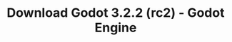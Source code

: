 ---
# Generated by /tools/generators/src/download_archive_generator !!! do not edit by hand !!!
title: 'Download Godot 3.2.2 (rc2) - Godot Engine'
type: 'download/archive'
name: '3.2.2'
flavor: 'rc2'
release_date: '2020-06-18T03:00:00-00:00'
release_notes: 'article/release-candidate-godot-3-2-2-rc-2/'
primaryPlatforms:
  - 'android.apk'
  - 'linux.64'
  - 'macos.universal'
  - 'windows.64'
  - 'linux_server.headless.64'
  - 'web'
  - 'templates'
links:
  android.apk:
    name: 'android.apk'
    title: 'Android'
    caption: 'Universal APK (ARM64 + ARMv7 + x86_64 + x86)'
    tags:
      - 'APK download'
      - 'ARM64/v7'
      - 'x86 (64 & 32 bit)'
    hosts:
      github_builds:
        regular: 'https://github.com/godotengine/godot-builds/releases/download/3.2.2-rc2/Godot_v3.2.2-rc2_android_editor.apk'
        mono: '#'
      github:
        regular: 'https://github.com/godotengine/godot/releases/download/3.2.2-rc2/Godot_v3.2.2-rc2_android_editor.apk'
        mono: '#'
  linux.64:
    name: 'linux.64'
    title: 'Linux'
    caption: 'Standard (x86_64)'
    tags:
      - '64 bit'
    hosts:
      github_builds:
        regular: 'https://github.com/godotengine/godot-builds/releases/download/3.2.2-rc2/Godot_v3.2.2-rc2_x11.64.zip'
        mono: 'https://github.com/godotengine/godot-builds/releases/download/3.2.2-rc2/Godot_v3.2.2-rc2_mono_x11_64.zip'
      github:
        regular: 'https://github.com/godotengine/godot/releases/download/3.2.2-rc2/Godot_v3.2.2-rc2_x11.64.zip'
        mono: 'https://github.com/godotengine/godot/releases/download/3.2.2-rc2/Godot_v3.2.2-rc2_mono_x11_64.zip'
  macos.universal:
    name: 'macos.universal'
    title: 'macOS'
    caption: 'Universal (x86_64 + Apple Silicon)'
    tags:
      - 'Intel/Apple Silicon'
      - '64 bit'
    hosts:
      github_builds:
        regular: 'https://github.com/godotengine/godot-builds/releases/download/3.2.2-rc2/Godot_v3.2.2-rc2_osx.universal.zip'
        mono: 'https://github.com/godotengine/godot-builds/releases/download/3.2.2-rc2/Godot_v3.2.2-rc2_mono_osx.universal.zip'
      github:
        regular: 'https://github.com/godotengine/godot/releases/download/3.2.2-rc2/Godot_v3.2.2-rc2_osx.universal.zip'
        mono: 'https://github.com/godotengine/godot/releases/download/3.2.2-rc2/Godot_v3.2.2-rc2_mono_osx.universal.zip'
  windows.64:
    name: 'windows.64'
    title: 'Windows'
    caption: 'Standard (x86_64)'
    tags:
      - '64 bit'
    hosts:
      github_builds:
        regular: 'https://github.com/godotengine/godot-builds/releases/download/3.2.2-rc2/Godot_v3.2.2-rc2_win64.exe.zip'
        mono: 'https://github.com/godotengine/godot-builds/releases/download/3.2.2-rc2/Godot_v3.2.2-rc2_mono_win64.zip'
      github:
        regular: 'https://github.com/godotengine/godot/releases/download/3.2.2-rc2/Godot_v3.2.2-rc2_win64.exe.zip'
        mono: 'https://github.com/godotengine/godot/releases/download/3.2.2-rc2/Godot_v3.2.2-rc2_mono_win64.zip'
  linux_server.headless.64:
    name: 'linux_server.headless.64'
    title: 'Linux Server'
    caption: 'Headless (x86_64)'
    tags:
      - '64 bit'
      - 'Headless'
    hosts:
      github_builds:
        regular: 'https://github.com/godotengine/godot-builds/releases/download/3.2.2-rc2/Godot_v3.2.2-rc2_linux_headless.64.zip'
        mono: 'https://github.com/godotengine/godot-builds/releases/download/3.2.2-rc2/Godot_v3.2.2-rc2_mono_linux_headless_64.zip'
      github:
        regular: 'https://github.com/godotengine/godot/releases/download/3.2.2-rc2/Godot_v3.2.2-rc2_linux_headless.64.zip'
        mono: 'https://github.com/godotengine/godot/releases/download/3.2.2-rc2/Godot_v3.2.2-rc2_mono_linux_headless_64.zip'
  web:
    name: 'web'
    title: 'Web editor'
    caption: ''
    tags:
      - 'Self-hosted'
      - 'Cross-platform'
    hosts:
      github_builds:
        regular: 'https://github.com/godotengine/godot-builds/releases/download/3.2.2-rc2/Godot_v3.2.2-rc2_web_editor.zip'
        mono: '#'
      github:
        regular: 'https://github.com/godotengine/godot/releases/download/3.2.2-rc2/Godot_v3.2.2-rc2_web_editor.zip'
        mono: '#'
  linux.32:
    name: 'linux.32'
    title: 'Linux'
    caption: 'Standard (x86)'
    tags:
      - '32 bit'
    hosts:
      github_builds:
        regular: 'https://github.com/godotengine/godot-builds/releases/download/3.2.2-rc2/Godot_v3.2.2-rc2_x11.32.zip'
        mono: 'https://github.com/godotengine/godot-builds/releases/download/3.2.2-rc2/Godot_v3.2.2-rc2_mono_x11_32.zip'
      github:
        regular: 'https://github.com/godotengine/godot/releases/download/3.2.2-rc2/Godot_v3.2.2-rc2_x11.32.zip'
        mono: 'https://github.com/godotengine/godot/releases/download/3.2.2-rc2/Godot_v3.2.2-rc2_mono_x11_32.zip'
  windows.32:
    name: 'windows.32'
    title: 'Windows'
    caption: 'Standard (x86)'
    tags:
      - '32 bit'
    hosts:
      github_builds:
        regular: 'https://github.com/godotengine/godot-builds/releases/download/3.2.2-rc2/Godot_v3.2.2-rc2_win32.exe.zip'
        mono: 'https://github.com/godotengine/godot-builds/releases/download/3.2.2-rc2/Godot_v3.2.2-rc2_mono_win32.zip'
      github:
        regular: 'https://github.com/godotengine/godot/releases/download/3.2.2-rc2/Godot_v3.2.2-rc2_win32.exe.zip'
        mono: 'https://github.com/godotengine/godot/releases/download/3.2.2-rc2/Godot_v3.2.2-rc2_mono_win32.zip'
  linux_server.64:
    name: 'linux_server.64'
    title: 'Linux Server'
    caption: 'Standard (x86_64)'
    tags:
      - '64 bit'
    hosts:
      github_builds:
        regular: 'https://github.com/godotengine/godot-builds/releases/download/3.2.2-rc2/Godot_v3.2.2-rc2_linux_server.64.zip'
        mono: 'https://github.com/godotengine/godot-builds/releases/download/3.2.2-rc2/Godot_v3.2.2-rc2_mono_linux_server_64.zip'
      github:
        regular: 'https://github.com/godotengine/godot/releases/download/3.2.2-rc2/Godot_v3.2.2-rc2_linux_server.64.zip'
        mono: 'https://github.com/godotengine/godot/releases/download/3.2.2-rc2/Godot_v3.2.2-rc2_mono_linux_server_64.zip'
  aar_library:
    name: 'aar_library'
    title: 'AAR library'
    caption: ''
    tags:
      - 'Android plugins'
      - 'Java'
      - 'Kotlin'
    hosts:
      github_builds:
        regular: 'https://github.com/godotengine/godot-builds/releases/download/3.2.2-rc2/godot-lib.3.2.2.rc2.release.aar'
        mono: 'https://github.com/godotengine/godot-builds/releases/download/3.2.2-rc2/godot-lib.3.2.2.rc2.mono.release.aar'
      github:
        regular: 'https://github.com/godotengine/godot/releases/download/3.2.2-rc2/godot-lib.3.2.2.rc2.release.aar'
        mono: 'https://github.com/godotengine/godot/releases/download/3.2.2-rc2/godot-lib.3.2.2.rc2.mono.release.aar'
  templates:
    name: 'templates'
    title: 'Export templates'
    caption: ''
    tags:
      - 'Used to export your games to all supported platforms'
    hosts:
      github_builds:
        regular: 'https://github.com/godotengine/godot-builds/releases/download/3.2.2-rc2/Godot_v3.2.2-rc2_export_templates.tpz'
        mono: 'https://github.com/godotengine/godot-builds/releases/download/3.2.2-rc2/Godot_v3.2.2-rc2_mono_export_templates.tpz'
      github:
        regular: 'https://github.com/godotengine/godot/releases/download/3.2.2-rc2/Godot_v3.2.2-rc2_export_templates.tpz'
        mono: 'https://github.com/godotengine/godot/releases/download/3.2.2-rc2/Godot_v3.2.2-rc2_mono_export_templates.tpz'
---